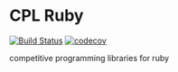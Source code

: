# CPL Ruby

[![Build Status](https://travis-ci.org/nekootoko3/cpl_rb.svg?branch=master)](https://travis-ci.org/nekootoko3/cpl_rb)
[![codecov](https://codecov.io/gh/nekootoko3/cpl_rb/branch/master/graph/badge.svg)](https://codecov.io/gh/nekootoko3/cpl_rb)

competitive programming libraries for ruby
